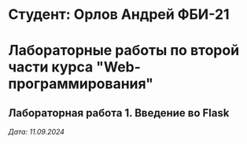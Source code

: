 # Студент: Орлов Андрей ФБИ-21

# Лабораторные работы по второй части курса "Web-программирования"

## Лабораторная работа 1. Введение во Flask

*Дата: 11.09.2024*